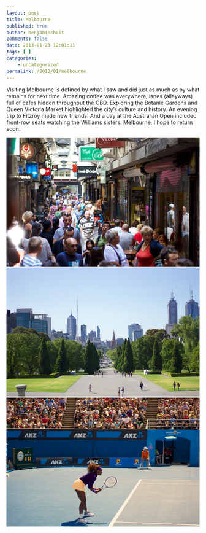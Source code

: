 ```yaml
---
layout: post
title: Melbourne
published: true
author: benjaminchait
comments: false
date: 2013-01-23 12:01:11
tags: [ ]
categories:
    - uncategorized
permalink: /2013/01/melbourne
---
```

Visiting Melbourne is defined by what I saw and did just as much as by what remains for next time. Amazing coffee was everywhere, lanes (alleyways) full of cafés hidden throughout the CBD. Exploring the Botanic Gardens and Queen Victoria Market highlighted the city’s culture and history. An evening trip to Fitzroy made new friends. And a day at the Australian Open included front-row seats watching the Williams sisters. Melbourne, I hope to return soon.


![Centre Place, one of many lanes in Melbourne][1]
![Looking toward the CBD from the Shrine of Remembrance][2]
![Serena Williams at the Australian Open][3]

 [1]: /wp-content/uploads/media/img/2013/01/melbourne/DSC02834.jpg
 [2]: /wp-content/uploads/media/img/2013/01/melbourne/DSC02861.jpg
 [3]: /wp-content/uploads/media/img/2013/01/melbourne/DSC02918.jpg
